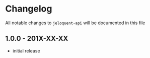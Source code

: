 # Changelog

All notable changes to `jeloquent-api` will be documented in this file

## 1.0.0 - 201X-XX-XX

- initial release
